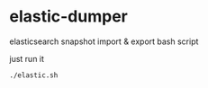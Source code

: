 # elastic-dumper

elasticsearch snapshot import & export bash script

just run it 

```console
./elastic.sh
```
